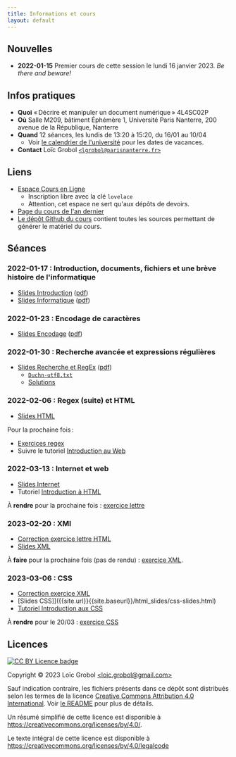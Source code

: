 ```yaml
---
title: Informations et cours
layout: default
---
```


[comment]: <> "LTeX: language=fr"

## Nouvelles

- **2022-01-15** Premier cours de cette session le lundi 16 janvier 2023. *Be there and beware!*

## Infos pratiques

- **Quoi** « Décrire et manipuler un document numérique » 4L4SC02P
- **Où** Salle M209, bâtiment Éphémère 1, Université Paris Nanterre, 200 avenue de la République,
  Nanterre
- **Quand** 12 séances, les lundis de 13:20 à 15:20, du 16/01 au 10/04
  - Voir [le calendrier de
    l'université](https://etudiants.parisnanterre.fr/calendrier-universitaire/calendrier-universitaire-2022-2023)
    pour les dates de vacances.
- **Contact** Loïc Grobol [`<lgrobol@parisnanterre.fr>`](mailto:lgrobol@parisnanterre.fr)

## Liens

- [Espace Cours en Ligne](https://coursenligne.parisnanterre.fr/course/view.php?id=7431)
  - Inscription libre avec la clé `lovelace`
  - Attention, cet espace ne sert qu'aux dépôts de devoirs.
- [Page du cours de l'an dernier]({{site.url}}{{site.baseurl}}/2022)
- [Le dépôt Github du cours](https://github.com/LoicGrobol/document-numerique/) contient toutes
  les sources permettant de générer le matériel du cours.


## Séances

### 2022-01-17 : Introduction, documents, fichiers et une brève histoire de l'informatique

- [Slides Introduction]({{site.url}}{{site.baseurl}}/html_slides/introduction-slides.html)
  ([pdf](html_slides/introduction-slides.pdf))
- [Slides Informatique]({{site.url}}{{site.baseurl}}/html_slides/informatique-slides.html)
  ([pdf](html_slides/informatique-slides.pdf))

### 2022-01-23 : Encodage de caractères

- [Slides Encodage]({{site.url}}{{site.baseurl}}/html_slides/encodages-slides.html)
  ([pdf](html_slides/encodages-slides.pdf))

### 2022-01-30 : Recherche avancée et expressions régulières

- [Slides Recherche et RegEx]({{site.url}}{{site.baseurl}}/html_slides/recherche-slides.html)
  ([pdf](html_slides/recherche-slides.pdf))
  - [`Duchn-utf8.txt`]({{site.url}}{{site.baseurl}}/slides/03-recherche/Duchn-utf8.txt)
  - [Solutions](slides/03-recherche/correction-slides.html)

### 2022-02-06 : Regex (suite) et HTML

- [Slides HTML]({{site.url}}{{site.baseurl}}/html_slides/html-slides.html)

Pour la prochaine fois :

- [Exercices regex]({{site.url}}{{site.baseurl}}/slides/03-recherche/exercices.html)
- Suivre le tutoriel [Introduction au Web](https://developer.mozilla.org/fr/docs/Learn/Getting_started_with_the_web)

### 2022-03-13 : Internet et web

- [Slides Internet]({{site.url}}{{site.baseurl}}/html_slides/internet-slides.html)
- Tutoriel [Introduction à HTML](https://developer.mozilla.org/fr/docs/Learn/HTML/Introduction_to_HTML)

À **rendre** pour la prochaine fois : [exercice lettre](slides/05-html/exercice-lettre.html)

### 2023-02-20 : XMl

- [Correction exercice lettre HTML](slides/05-html/correction-lettre.html)
- [Slides XML]({{site.url}}{{site.baseurl}}/html_slides/xml-slides.html) 

À **faire** pour la prochaine fois (pas de rendu) : [exercice
XML](slides/07-xml/exercices-xml.html).

### 2023-03-06 : CSS

- [Correction exercice XML](slides/07-xml/correction-xml.html)
- [Slides CSS]]({{site.url}}{{site.baseurl}}/html_slides/css-slides.html)
- [Tutoriel Introduction aux CSS](https://developer.mozilla.org/fr/docs/Learn/CSS/First_steps)

À **rendre** pour le 20/03 : [exercice CSS](slides/06-css/exercice-college.html)

## Licences

[![CC BY Licence
badge](https://i.creativecommons.org/l/by/4.0/88x31.png)](http://creativecommons.org/licenses/by/4.0/)

Copyright © 2023 Loïc Grobol [\<loic.grobol@gmail.com\>](mailto:loic.grobol@gmail.com)

Sauf indication contraire, les fichiers présents dans ce dépôt sont distribués selon les termes de
la licence [Creative Commons Attribution 4.0
International](https://creativecommons.org/licenses/by/4.0/). Voir [le README](README.md#Licences)
pour plus de détails.

 Un résumé simplifié de cette licence est disponible à
 <https://creativecommons.org/licenses/by/4.0/>.

 Le texte intégral de cette licence est disponible à
 <https://creativecommons.org/licenses/by/4.0/legalcode>
